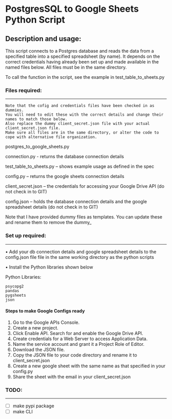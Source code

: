 # PostgresSQL to Google Sheets Python Script

## Description and usage:

This script connects to a Postgres database and reads the data from a specified table into a specified spreadsheet (by name). It depends on the correct credentials having already been set up and made available in the named files below. All files must be in the same directory. 

To call the function in the script, see the example in test_table_to_sheets.py

### Files required:
----------------
```
Note that the cofig and credentials files have been checked in as dummies.
You will need to edit these with the correct details and change their names to match those below.
Also replace the dummy client_secret.json file with your actual client_secret.json file.
Make sure all files are in the same directory, or alter the code to cope with alternative file organization. 
```
postgres_to_google_sheets.py

connection.py - returns the database connection details

test_table_to_sheets.py – shows example usage as defined in the spec

config.py – returns the google sheets connection details

client_secret.json – the credentials for accessing your Google Drive API (do not check in to GIT)

config.json – holds the database connection details and the google spreadsheet details (do not check in to GIT)

Note that I have provided dummy files as templates. You can  update these and rename them to remove the dummy_

### Set up required:
----------------

• Add your db connection details and google spreadsheet details to the config.json file file in the same working directory as the python scripts

• Install the Python libraries shown below

Python Libraries:
```
psycopg2
pandas
pygsheets
json
```

#### Steps to make Google Configs ready

1.	Go to the Google APIs Console.
2.	Create a new project.
3.	Click Enable API. Search for and enable the Google Drive API.
4.	Create credentials for a Web Server to access Application Data. 
5.	Name the service account and grant it a Project Role of Editor.
6.	Download the JSON file.
7.	Copy the JSON file to your code directory and rename it to client_secret.json
8.	Create a new google sheet with the same name as that specified in your config.py
9.	Share the sheet with the email in your client_secret.json

### TODO:
----------------
- [ ] make pypi package
- [ ] make CLI
